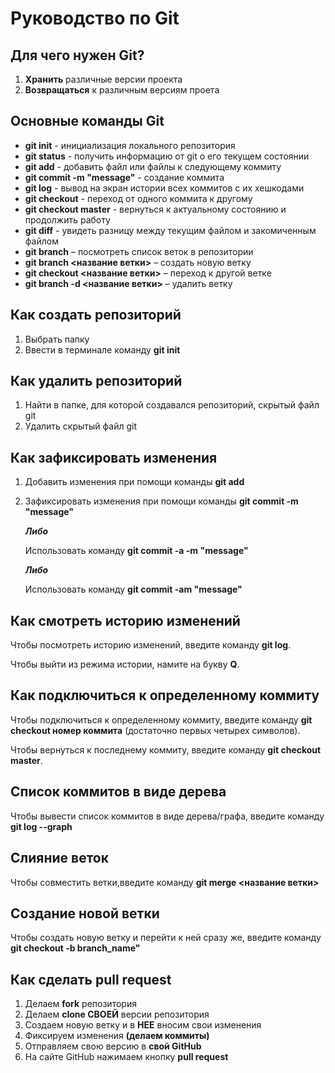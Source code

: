 # Руководство по Git 

## Для чего нужен Git? 
1.  **Хранить** различные версии проекта
2.  **Возвращаться** к различным версиям проета 


## Основные команды Git 
+ **git init** - инициализация локального репозитория
+ **git status** - получить информацию от git о его текущем состоянии 
+ **git add** - добавить файл или файлы к следующему коммиту
+ **git commit -m "message"** - создание коммита
+ **git log** - вывод на экран истории всех коммитов с их хешкодами
+ **git checkout** - переход от одного коммита к другому
+ **git checkout master** - вернуться к актуальному состоянию и продолжить работу
+ **git diff** - увидеть разницу между текущим файлом и закомиченным файлом
+ **git branch** – посмотреть список веток в репозитории
+ **git branch <название ветки>** – создать новую ветку
+ **git checkout <название ветки>** – переход к другой ветке
+ **git branch -d <название ветки>** – удалить ветку


## Как создать репозиторий
1. Выбрать папку 
2. Ввести в терминале команду **git init**


## Как удалить репозиторий
1. Найти в папке, для которой создавался репозиторий, скрытый файл git 
2. Удалить скрытый файл git 


## Как зафиксировать изменения 
1. Добавить изменения при помощи команды **git add**
2. Зафиксировать изменения при помощи команды **git commit -m "message"**

    _**Либо**_

    Использовать команду **git commit -a -m "message"**

    _**Либо**_

    Использовать команду **git commit -am "message"**


## Как смотреть историю изменений 
Чтобы посмотреть историю изменений, введите команду **git log**.

Чтобы выйти из режима истории, намите на букву **Q**. 


## Как подключиться к определенному коммиту 
Чтобы подключиться к определенному коммиту, введите команду **git checkout номер коммита** (достаточно первых четырех символов). 

Чтобы вернуться к последнему коммиту, введите команду **git checkout master**.

## Список коммитов в виде дерева
Чтобы вывести список коммитов в виде дерева/графа, введите команду **git log --graph**

## Слияние веток 
Чтобы совместить ветки,введите команду **git merge <название ветки>**

## Создание новой ветки 
Чтобы создать новую ветку и перейти к ней сразу же, введите команду **git checkout -b branch_name"**

## Как сделать pull request 
1. Делаем **fork** репозитория 
2. Делаем **clone СВОЕЙ** версии репозитория
3. Создаем новую ветку и в **НЕЕ** вносим свои изменения
4. Фиксируем изменения **(делаем коммиты)**
5. Отправляем свою версию в **свой GitHub**
6. На сайте GitHub нажимаем кнопку **pull request**